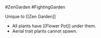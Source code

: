 #ZenGarden #FightingGarden

Unique to [[Zen Garden]]
- All plants have [[Flower Pot]] under them.
- Aerial trait plants cannot spawn.